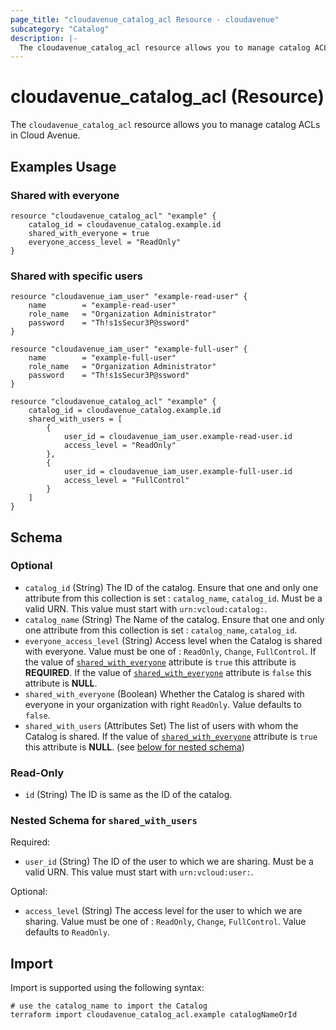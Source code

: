 ```yaml
---
page_title: "cloudavenue_catalog_acl Resource - cloudavenue"
subcategory: "Catalog"
description: |-
  The cloudavenue_catalog_acl resource allows you to manage catalog ACLs in Cloud Avenue.
---
```


# cloudavenue_catalog_acl (Resource)

The `cloudavenue_catalog_acl` resource allows you to manage catalog ACLs in Cloud Avenue.

## Examples Usage

### Shared with everyone

```hcl
resource "cloudavenue_catalog_acl" "example" {
	catalog_id = cloudavenue_catalog.example.id
	shared_with_everyone = true
	everyone_access_level = "ReadOnly"
}
```

### Shared with specific users

```hcl
resource "cloudavenue_iam_user" "example-read-user" {
	name        = "example-read-user"
	role_name   = "Organization Administrator"
	password    = "Th!s1sSecur3P@ssword"
}

resource "cloudavenue_iam_user" "example-full-user" {
	name        = "example-full-user"
	role_name   = "Organization Administrator"
	password    = "Th!s1sSecur3P@ssword"
}

resource "cloudavenue_catalog_acl" "example" {
	catalog_id = cloudavenue_catalog.example.id
	shared_with_users = [
		{
			user_id = cloudavenue_iam_user.example-read-user.id
			access_level = "ReadOnly"
		},
		{
			user_id = cloudavenue_iam_user.example-full-user.id
			access_level = "FullControl"
		}
	]
}
```

<!-- schema generated by tfplugindocs -->
## Schema

### Optional

- `catalog_id` (String) The ID of the catalog. Ensure that one and only one attribute from this collection is set : `catalog_name`, `catalog_id`. Must be a valid URN. This value must start with `urn:vcloud:catalog:`.
- `catalog_name` (String) The Name of the catalog. Ensure that one and only one attribute from this collection is set : `catalog_name`, `catalog_id`.
- `everyone_access_level` (String) Access level when the Catalog is shared with everyone. Value must be one of : `ReadOnly`, `Change`, `FullControl`. If the value of [`shared_with_everyone`](#shared_with_everyone) attribute is `true` this attribute is **REQUIRED**. If the value of [`shared_with_everyone`](#shared_with_everyone) attribute is `false` this attribute is **NULL**.
- `shared_with_everyone` (Boolean) Whether the Catalog is shared with everyone in your organization with right `ReadOnly`. Value defaults to `false`.
- `shared_with_users` (Attributes Set) The list of users with whom the Catalog is shared. If the value of [`shared_with_everyone`](#shared_with_everyone) attribute is `true` this attribute is **NULL**. (see [below for nested schema](#nestedatt--shared_with_users))

### Read-Only

- `id` (String) The ID is same as the ID of the catalog.

<a id="nestedatt--shared_with_users"></a>
### Nested Schema for `shared_with_users`

Required:

- `user_id` (String) The ID of the user to which we are sharing. Must be a valid URN. This value must start with `urn:vcloud:user:`.

Optional:

- `access_level` (String) The access level for the user to which we are sharing. Value must be one of : `ReadOnly`, `Change`, `FullControl`. Value defaults to `ReadOnly`.

## Import

Import is supported using the following syntax:
```shell
# use the catalog_name to import the Catalog
terraform import cloudavenue_catalog_acl.example catalogNameOrId
```